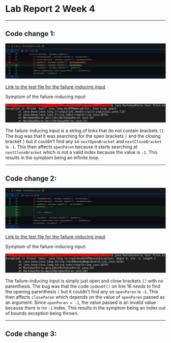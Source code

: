 # Lab Report 2 Week 4
---
## Code change 1:

![Image](/lab2week4ss/Figure3.png)

[Link to the test file for the failure-inducing input](/testfilesforreport2/test-file3.md)

Symptom of the failure-inducing input:

![Image](/lab2week4ss/Figure2.png)

The failure-inducing input is a string of links that do not contain brackets `[]`. The bug was that it was searching for the open brackets `[` and the closing bracket `]` but it couldn't find any so `nextOpenBracket` and `nextCloseBracket` is `-1`. This then affects `openParen` because it starts searching at `nextCloseBracket` which is not a valid index because the value is `-1`. This results in the symptom being an infinite loop.

---

## Code change 2:

![Image](/lab2week4ss/Figure5.png)

[Link to the test file for the failure-inducing input](/testfilesforreport2/test-file4.md)

Symptom of the failure-inducing input:

![Image](/lab2week4ss/Figure4.png)

The failure-inducing input is simply just open and close brackets `[]` with no parenthesis. The bug was that the code `indexOf()` on line 16 *needs* to find the opening parenthesis `(` but it couldn't find any so `openParen` is `-1`. This then affects `closeParen` which depends on the value of `openParen` passed as an argument. Since `openParen = -1`, the value passed is an invalid value because there is no `-1` index. This results in the symptom being an index out of bounds exception being thrown.

---

## Code change 3:
